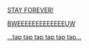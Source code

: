 [STAY FOREVER!](https://youtu.be/i1_fDwX1VVY)

[BWEEEEEEEEEEEEEUW](tapbwe.md)

[...tap tap tap tap tap tap...](bloop.md)